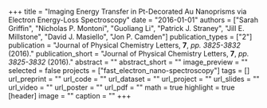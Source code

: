 +++
title = "Imaging Energy Transfer in Pt-Decorated Au Nanoprisms via Electron Energy-Loss Spectroscopy"
date = "2016-01-01"
authors = ["Sarah Griffin", "Nicholas P. Montoni", "Guoliang Li", "Patrick J. Straney", "Jill E. Millstone", "David J. Masiello", "Jon P. Camden"]
publication_types = ["2"]
publication = "Journal of Physical Chemistry Letters, **7**, _pp. 3825-3832_ (2016)."
publication_short = "Journal of Physical Chemistry Letters, **7**, _pp. 3825-3832_ (2016)."
abstract = ""
abstract_short = ""
image_preview = ""
selected = false
projects = ["fast_electron_nano-spectroscopy"]
tags = []
url_preprint = ""
url_code = ""
url_dataset = ""
url_project = ""
url_slides = ""
url_video = ""
url_poster = ""
url_pdf = ""
math = true
highlight = true
[header]
image = ""
caption = ""
+++
